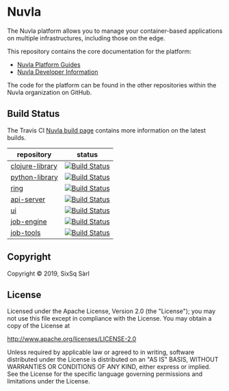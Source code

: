 # Nuvla

The Nuvla platform allows you to manage your container-based
applications on multiple infrastructures, including those on the edge.

This repository contains the core documentation for the platform:

 - [Nuvla Platform Guides](https://nuvla.github.io/nuvla/)
 - [Nuvla Developer Information](https://github.com/nuvla/nuvla/wiki)

The code for the platform can be found in the other repositories
within the Nuvla organization on GitHub.

## Build Status

The Travis CI [Nuvla build page](https://travis-ci.com/nuvla) contains
more information on the latest builds.

| repository | status |
| ---- | ---- |
| [clojure-library](https://github.com/nuvla/clojure-library) | [![Build Status](https://travis-ci.com/nuvla/clojure-library.svg?branch=master)](https://travis-ci.com/nuvla/clojure-library) |
| [python-library](https://github.com/nuvla/python-library) | [![Build Status](https://travis-ci.com/nuvla/python-library.svg?branch=master)](https://travis-ci.com/nuvla/python-library) |
| [ring](https://github.com/nuvla/ring) | [![Build Status](https://travis-ci.com/nuvla/ring.svg?branch=master)](https://travis-ci.com/nuvla/ring) |
| [api-server](https://github.com/nuvla/api-server) | [![Build Status](https://travis-ci.com/nuvla/api-server.svg?branch=master)](https://travis-ci.com/nuvla/api-server) |
| [ui](https://github.com/nuvla/ui) | [![Build Status](https://travis-ci.com/nuvla/ui.svg?branch=master)](https://travis-ci.com/nuvla/ui) |
| [job-engine](https://github.com/nuvla/job-engine) | [![Build Status](https://travis-ci.com/nuvla/job-engine.svg?branch=master)](https://travis-ci.com/nuvla/job-engine) |
| [job-tools](https://github.com/nuvla/job-tools) | [![Build Status](https://travis-ci.com/nuvla/job-tools.svg?branch=master)](https://travis-ci.com/nuvla/job-tools) |

## Copyright

Copyright &copy; 2019, SixSq Sàrl

## License

Licensed under the Apache License, Version 2.0 (the "License"); you
may not use this file except in compliance with the License.  You may
obtain a copy of the License at

http://www.apache.org/licenses/LICENSE-2.0

Unless required by applicable law or agreed to in writing, software
distributed under the License is distributed on an "AS IS" BASIS,
WITHOUT WARRANTIES OR CONDITIONS OF ANY KIND, either express or
implied.  See the License for the specific language governing
permissions and limitations under the License.
